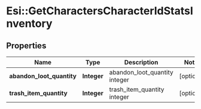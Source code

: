 # Esi::GetCharactersCharacterIdStatsInventory

## Properties
Name | Type | Description | Notes
------------ | ------------- | ------------- | -------------
**abandon_loot_quantity** | **Integer** | abandon_loot_quantity integer | [optional] 
**trash_item_quantity** | **Integer** | trash_item_quantity integer | [optional] 


